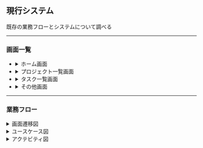 
## 現行システム
既存の業務フローとシステムについて調べる

---
### 画面一覧
- <details><summary>ホーム画面</summary>初期画面</details>
- <details>
    <summary>プロジェクト一覧画面</summary>
      案件の管理をする
    <details open>
      <summary>独自画面</summary>
        &emsp;&nbsp;新規追加画面&nbsp;<br>
        &emsp;&nbsp;削除画面<br>
        &emsp;&nbsp;編集画面<br>
        &emsp;&nbsp;詳細画面
    </details>
  </details>
- <details>
    <summary>タスク一覧画面</summary>
      案件ごとの作業内容を管理をする
    <details open>
      <summary>独自画面</summary>
        &emsp;&nbsp;新規追加画面&nbsp;<br>
        &emsp;&nbsp;削除画面<br>
        &emsp;&nbsp;編集画面<br>
        &emsp;&nbsp;詳細画面
    </details>
  </details>     
- <details><summary>その他画面</summary>未実装。現状は作業の集計機能を有する</details>

---
### 業務フロー

<details>
  <summary>画面遷移図</summary>

  ``` plantuml
  @startuml
  state s4 #aliceblue;line:skyblue;line.bold;text:blue : s4 description
  @enduml
  ```
</details>

<details>
  <summary>ユースケース図</summary>

  ``` plantuml
  @startuml
  left to right direction
  actor "使用者" as ac1

  rectangle TaskList_API {
    ac1 --> (登録する)
    ac1 --> (削除する)
    ac1 --> (一覧を表示する)
    ac1 --> (検索する)
    ac1 --> (編集する)
    ac1 --> (表示を並べ替える)

    (一覧を表示する) .. (登録する)
    (一覧を表示する) .. (削除する)
    (一覧を表示する) .. (表示を並べ替える)
    (一覧を表示する) .. (検索する)
    (一覧を表示する) .. (編集する)
    (表示を並べ替える) <|-- (昇順で並べ替える)
    (表示を並べ替える) <|-- (降順で並べ替える)
  }
  @enduml
  ```
</details>

<details>
  <summary>アクテビティ図</summary>

  ``` plantuml
  @startuml

  start
  :ClickServlet.handleRequest();
  :new page;
  if (Page.onSecurityCheck) then (true)
    :Page.onInit();
    if (isForward?) then (no)
      :Process controls;
      if (continue processing?) then (no)
        stop
      endif

      if (isPost?) then (yes)
        :Page.onPost();
      else (no)
        :Page.onGet();
      endif
      :Page.onRender();
    endif
  else (false)
  endif

  if (do redirect?) then (yes)
    :redirect process;
  else
    if (do forward?) then (yes)
      :Forward request;
    else (no)
      :Render page template;
    endif
  endif

  stop

  @enduml
  ```
</details>
